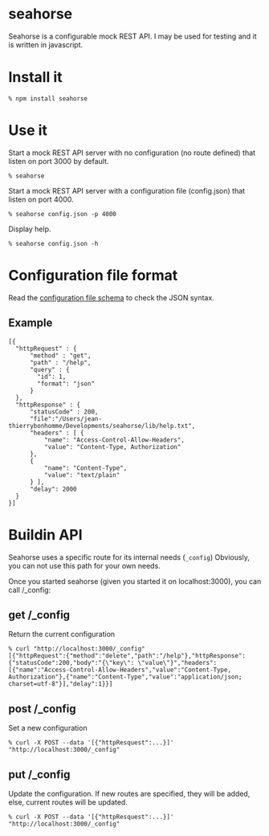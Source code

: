 seahorse
========

Seahorse is a configurable mock REST API. I may be used for testing and it is written in javascript.

Install it
==========

```
% npm install seahorse
````

Use it
======

Start a mock REST API server with no configuration (no route defined) that listen on port 3000 by default.

```
% seahorse
```

Start a mock REST API server with a configuration file (config.json) that listen on port 4000.

```
% seahorse config.json -p 4000
```

Display help.

```
% seahorse config.json -h
```

Configuration file format
=========================

Read the [configuration file schema](SCHEMA.md) to check the JSON syntax.

Example
-------

```
[{
  "httpRequest" : {
      "method" : "get",
      "path" : "/help",
      "query" : {
        "id": 1,
        "format": "json"
      }
  },
  "httpResponse" : {
      "statusCode" : 200,
      "file":"/Users/jean-thierrybonhomme/Developments/seahorse/lib/help.txt",
      "headers" : [ {
          "name": "Access-Control-Allow-Headers",
          "value": "Content-Type, Authorization"
      },
      {
          "name": "Content-Type",
          "value": "text/plain"
      } ],
      "delay": 2000
  }
}]
```

Buildin API
===========

Seahorse uses a specific route for its internal needs (<code>_config</code>)
Obviously, you can not use this path for your own needs.

Once you started seahorse (given you started it on localhost:3000), you can call /_config:

## get /_config

Return the current configuration

```
% curl "http://localhost:3000/_config"
[{"httpRequest":{"method":"delete","path":"/help"},"httpResponse":{"statusCode":200,"body":"{\"key\": \"value\"}","headers":[{"name":"Access-Control-Allow-Headers","value":"Content-Type, Authorization"},{"name":"Content-Type","value":"application/json; charset=utf-8"}],"delay":1}}]
```

## post /_config

Set a new configuration

```
% curl -X POST --data '[{"httpResquest":...}]' "http://localhost:3000/_config"
```

## put /_config

Update the configuration. If new routes are specified, they will be added, else, current routes will be updated.

```
% curl -X POST --data '[{"httpResquest":...}]' "http://localhost:3000/_config"
```
